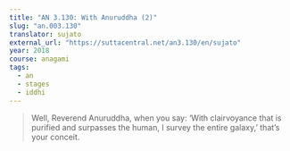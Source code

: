 ```yaml
---
title: "AN 3.130: With Anuruddha (2)"
slug: "an.003.130"
translator: sujato
external_url: "https://suttacentral.net/an3.130/en/sujato"
year: 2018
course: anagami
tags:
  - an
  - stages
  - iddhi
---
```


> Well, Reverend Anuruddha, when you say: ‘With clairvoyance that is purified and surpasses the human, I survey the entire galaxy,’ that’s your conceit.

